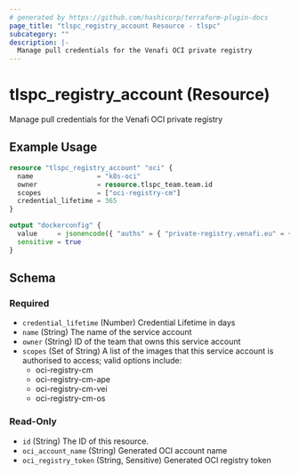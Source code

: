 ```yaml
---
# generated by https://github.com/hashicorp/terraform-plugin-docs
page_title: "tlspc_registry_account Resource - tlspc"
subcategory: ""
description: |-
  Manage pull credentials for the Venafi OCI private registry
---
```


# tlspc_registry_account (Resource)

Manage pull credentials for the Venafi OCI private registry

## Example Usage

```terraform
resource "tlspc_registry_account" "oci" {
  name                = "k8s-oci"
  owner               = resource.tlspc_team.team.id
  scopes              = ["oci-registry-cm"]
  credential_lifetime = 365
}

output "dockerconfig" {
  value     = jsonencode({ "auths" = { "private-registry.venafi.eu" = { "auth" = base64encode("${resource.tlspc_registry_account.oci.oci_account_name}:${resource.tlspc_registry_account.oci.oci_registry_token}") } } })
  sensitive = true
}
```

<!-- schema generated by tfplugindocs -->
## Schema

### Required

- `credential_lifetime` (Number) Credential Lifetime in days
- `name` (String) The name of the service account
- `owner` (String) ID of the team that owns this service account
- `scopes` (Set of String) A list of the images that this service account is authorised to access; valid options include:
    * oci-registry-cm
    * oci-registry-cm-ape
    * oci-registry-cm-vei
    * oci-registry-cm-os

### Read-Only

- `id` (String) The ID of this resource.
- `oci_account_name` (String) Generated OCI account name
- `oci_registry_token` (String, Sensitive) Generated OCI registry token

